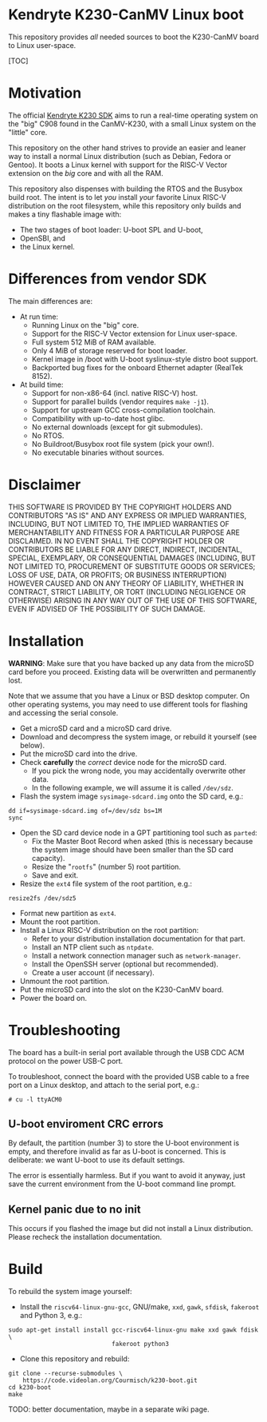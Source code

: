 # Kendryte K230-CanMV Linux boot

This repository provides *all* needed sources to boot the K230-CanMV board
to Linux user-space.

[TOC]

# Motivation

The official [Kendryte K230 SDK](https://github.com/kendryte/k230_sdk)
aims to run a real-time operating system on the "big" C908 found
in the CanMV-K230, with a small Linux system on the "little" core.

This repository on the other hand strives to provide an easier and leaner way
to install a normal Linux distribution (such as Debian, Fedora or Gentoo).
It boots a Linux kernel with support for the RISC-V Vector extension
on the *big* core and with all the RAM.

This repository also dispenses with building the RTOS
and the Busybox build root. The intent is to let *you* install *your* favorite
Linux RISC-V distribution on the root filesystem, while this repository only
builds and makes a tiny flashable image with:
* The two stages of boot loader: U-boot SPL and U-boot,
* OpenSBI, and
* the Linux kernel.

# Differences from vendor SDK

The main differences are:
* At run time:
  * Running Linux on the "big" core.
  * Support for the RISC-V Vector extension for Linux user-space.
  * Full system 512 MiB of RAM available.
  * Only 4 MiB of storage reserved for boot loader.
  * Kernel image in /boot with U-boot syslinux-style distro boot support.
  * Backported bug fixes for the onboard Ethernet adapter (RealTek 8152).
* At build time:
  * Support for non-x86-64 (incl. native RISC-V) host.
  * Support for parallel builds (vendor requires `make -j1`).
  * Support for upstream GCC cross-compilation toolchain.
  * Compatibility with up-to-date host glibc.
  * No external downloads (except for git submodules).
  * No RTOS.
  * No Buildroot/Busybox root file system (pick your own!).
  * No executable binaries without sources.

# Disclaimer

THIS SOFTWARE IS PROVIDED BY THE COPYRIGHT HOLDERS AND
CONTRIBUTORS "AS IS" AND ANY EXPRESS OR IMPLIED WARRANTIES,
INCLUDING, BUT NOT LIMITED TO, THE IMPLIED WARRANTIES OF
MERCHANTABILITY AND FITNESS FOR A PARTICULAR PURPOSE ARE
DISCLAIMED. IN NO EVENT SHALL THE COPYRIGHT HOLDER OR
CONTRIBUTORS BE LIABLE FOR ANY DIRECT, INDIRECT, INCIDENTAL,
SPECIAL, EXEMPLARY, OR CONSEQUENTIAL DAMAGES (INCLUDING,
BUT NOT LIMITED TO, PROCUREMENT OF SUBSTITUTE GOODS OR
SERVICES; LOSS OF USE, DATA, OR PROFITS; OR BUSINESS
INTERRUPTION) HOWEVER CAUSED AND ON ANY THEORY OF LIABILITY,
WHETHER IN CONTRACT, STRICT LIABILITY, OR TORT (INCLUDING
NEGLIGENCE OR OTHERWISE) ARISING IN ANY WAY OUT OF THE USE
OF THIS SOFTWARE, EVEN IF ADVISED OF THE POSSIBILITY OF SUCH DAMAGE.

# Installation

**WARNING**: Make sure that you have backed up any data from the microSD card
before you proceed. Existing data will be overwritten and permanently lost.

Note that we assume that you have a Linux or BSD desktop computer.
On other operating systems, you may need to use different tools for flashing
and accessing the serial console.

* Get a microSD card and a microSD card drive.
* Download and decompress the system image, or rebuild it yourself (see below).
* Put the microSD card into the drive.
* Check **carefully** the *correct* device node for the microSD card.
  * If you pick the wrong node, you may accidentally overwrite other data.
  * In the following example, we will assume it is called `/dev/sdz`.
* Flash the system image `sysimage-sdcard.img` onto the SD card, e.g.:
```
dd if=sysimage-sdcard.img of=/dev/sdz bs=1M
sync
```
* Open the SD card device node in a GPT partitioning tool such as `parted`:
  * Fix the Master Boot Record when asked (this is necessary because the
    system image should have been smaller than the SD card capacity).
  * Resize the "`rootfs`" (number 5) root partition.
  * Save and exit.
* Resize the `ext4` file system of the root partition, e.g.:
```
resize2fs /dev/sdz5
```
* Format new partition as `ext4`.
* Mount the root partition.
* Install a Linux RISC-V distribution on the root partition:
  * Refer to your distribution installation documentation for that part.
  * Install an NTP client such as `ntpdate`.
  * Install a network connection manager such as `network-manager`.
  * Install the OpenSSH server (optional but recommended).
  * Create a user account (if necessary).
* Unmount the root partition.
* Put the microSD card into the slot on the K230-CanMV board.
* Power the board on.

# Troubleshooting

The board has a built-in serial port available through the USB CDC ACM protocol
on the power USB-C port.

To troubleshoot, connect the board with the provided USB cable to a free port
on a Linux desktop, and attach to the serial port, e.g.:
```
# cu -l ttyACM0
```

## U-boot enviroment CRC errors

By default, the partition (number 3) to store the U-boot environment is empty,
and therefore invalid as far as U-boot is concerned. This is deliberate: we
want U-boot to use its default settings.

The error is essentially harmless. But if you want to avoid it anyway,
just save the current environment from the U-boot command line prompt.

## Kernel panic due to no init

This occurs if you flashed the image but did not install a Linux distribution.
Please recheck the installation documentation.

# Build

To rebuild the system image yourself:

* Install the `riscv64-linux-gnu-gcc`, GNU/make, `xxd`, `gawk`, `sfdisk`,
  `fakeroot` and Python 3, e.g.:
```
sudo apt-get install install gcc-riscv64-linux-gnu make xxd gawk fdisk \
                             fakeroot python3
```
* Clone this repository and rebuild:
```
git clone --recurse-submodules \
	https://code.videolan.org/Courmisch/k230-boot.git
cd k230-boot
make
```

TODO: better documentation, maybe in a separate wiki page.
